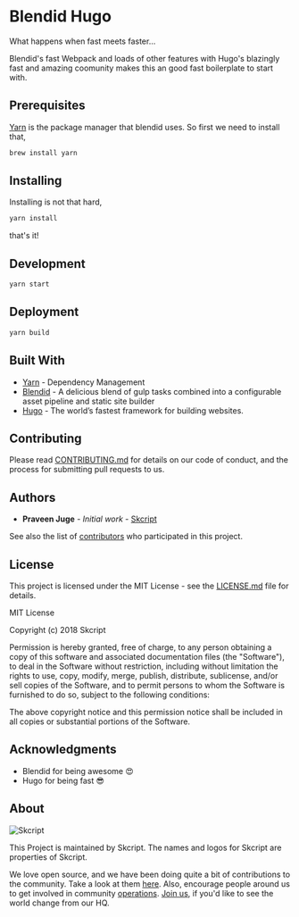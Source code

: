 # Blendid Hugo

What happens when fast meets faster...

Blendid's fast Webpack and loads of other features with Hugo's blazingly fast and amazing coomunity makes this an good fast boilerplate to start with.

## Prerequisites

[Yarn](https://yarnpkg.com/lang/en/docs/install/) is the package manager that blendid uses. So first we need to install that,

```sh
brew install yarn
```

## Installing

Installing is not that hard,

```sh
yarn install
```

that's it!

## Development

```sh
yarn start
```

## Deployment

```sh
yarn build
```

## Built With

* [Yarn](https://yarnpkg.com) - Dependency Management
* [Blendid](https://github.com/vigetlabs/blendid) - A delicious blend of gulp tasks combined into a configurable asset pipeline and static site builder
* [Hugo](https://github.com/gohugoio/hugo) - The world’s fastest framework for building websites. 

## Contributing

Please read [CONTRIBUTING.md](CONTRIBUTING.md) for details on our code of conduct, and the process for submitting pull requests to us.

## Authors

* **Praveen Juge** - *Initial work* - [Skcript](https://skcript.com/team/praveen-juge/)

See also the list of [contributors](https://github.com/skcript/blendid-hugo/graphs/contributors) who participated in this project.

## License

This project is licensed under the MIT License - see the [LICENSE.md](LICENSE.md) file for details.

  MIT License

  Copyright (c) 2018 Skcript

  Permission is hereby granted, free of charge, to any person obtaining a copy
  of this software and associated documentation files (the "Software"), to deal
  in the Software without restriction, including without limitation the rights
  to use, copy, modify, merge, publish, distribute, sublicense, and/or sell
  copies of the Software, and to permit persons to whom the Software is
  furnished to do so, subject to the following conditions:

  The above copyright notice and this permission notice shall be included in all
  copies or substantial portions of the Software.

## Acknowledgments

* Blendid for being awesome 😍
* Hugo for being fast 😎

## About

![Skcript](http://www.skcript.com/static/skcript_norm.png)

This Project is maintained by Skcript. The names and logos for
Skcript are properties of Skcript.

We love open source, and we have been doing quite a bit of contributions to the community. Take a look at them [here][skcriptoss]. Also, encourage people around us to get involved in community [operations][community]. [Join us][hiring], if you'd like to see the world change from our HQ.

[skcriptoss]: http://skcript.github.io/
[community]: http://discourse.skcript.com/
[hiring]: http://www.skcript.com/careers?utm_source=github